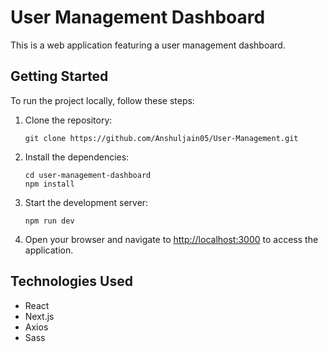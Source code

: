 # User Management Dashboard

This is a web application featuring a user management dashboard.

## Getting Started

To run the project locally, follow these steps:

1. Clone the repository:

       git clone https://github.com/Anshuljain05/User-Management.git

3. Install the dependencies:

       cd user-management-dashboard
       npm install


3. Start the development server:

       npm run dev


4. Open your browser and navigate to [http://localhost:3000](http://localhost:3000) to access the application.


## Technologies Used

- React
- Next.js
- Axios
- Sass
